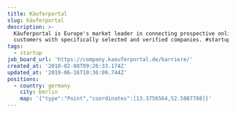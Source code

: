 ```yaml
---
title: Käuferportal
slug: käuferportal
description: >-
  Käuferportal is Europe's market leader in connecting prospective online
  customers with specifically selected and verified companies. #startup
tags:
  - startup
job_board_url: 'https://company.kaeuferportal.de/karriere/'
created_at: '2018-02-08T09:26:33.174Z'
updated_at: '2019-06-16T10:36:09.744Z'
positions:
  - country: germany
    city: berlin
    map: '{"type":"Point","coordinates":[13.3756564,52.5087788]}'
---
```

